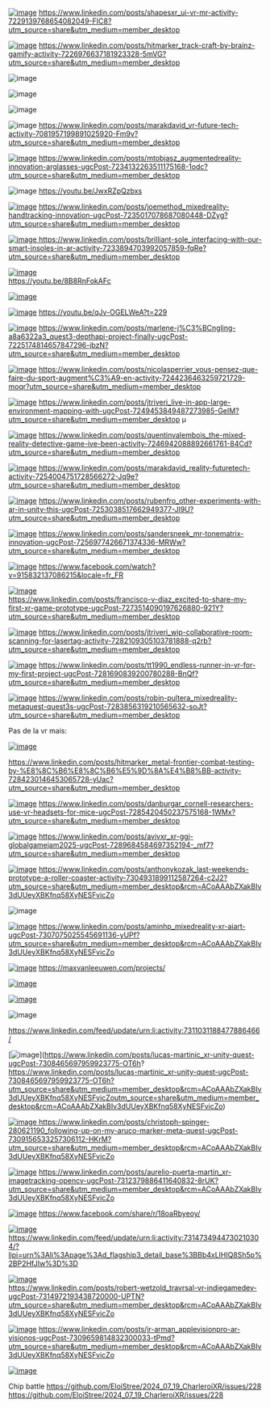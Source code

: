 [![image](https://github.com/user-attachments/assets/46e05744-1144-4b72-a633-122059438f5f)](https://www.linkedin.com/posts/shapesxr_ui-vr-mr-activity-7229139768654082049-FIC8?utm_source=share&utm_medium=member_desktop)
https://www.linkedin.com/posts/shapesxr_ui-vr-mr-activity-7229139768654082049-FIC8?utm_source=share&utm_medium=member_desktop

[![image](https://github.com/user-attachments/assets/72fd18ac-0111-4068-b7a1-6d4051201620)](https://www.linkedin.com/posts/hitmarker_track-craft-by-brainz-gamify-activity-7226976637181923328-5mVG?utm_source=share&utm_medium=member_desktop)
https://www.linkedin.com/posts/hitmarker_track-craft-by-brainz-gamify-activity-7226976637181923328-5mVG?utm_source=share&utm_medium=member_desktop

![image](https://github.com/EloiStree/2024_07_03_HelloMonsXR/assets/20149493/c7ee0740-9041-4b3f-ab32-cf3f58c244f8)

![image](https://github.com/EloiStree/2024_07_03_HelloMonsXR/assets/20149493/d95fb58b-1dec-4217-8c0e-db8d0dcf540c)

![image](https://github.com/EloiStree/2024_07_03_HelloMonsXR/assets/20149493/4c301a87-a86c-490b-a543-8ef5d6de9833)


![image](https://github.com/EloiStree/2024_07_03_HelloMonsXR/assets/20149493/7b18af45-6d70-4f8a-9327-465db31f01a3)
https://www.linkedin.com/posts/marakdavid_vr-future-tech-activity-7081957199891025920-Fm9v?utm_source=share&utm_medium=member_desktop


[![image](https://github.com/user-attachments/assets/7b15f976-b013-4407-bbb6-9ef050b9f643)](https://www.linkedin.com/posts/mtobjasz_augmentedreality-innovation-arglasses-ugcPost-7234132263511175168-1odc?utm_source=share&utm_medium=member_desktop)
https://www.linkedin.com/posts/mtobjasz_augmentedreality-innovation-arglasses-ugcPost-7234132263511175168-1odc?utm_source=share&utm_medium=member_desktop




![image](https://github.com/EloiStree/2024_07_03_HelloMonsXR/assets/20149493/e5c82f95-56ba-44ef-a304-daa6409f0bdd)
https://youtu.be/JwxRZpQzbxs



[![image](https://github.com/user-attachments/assets/8b11d4a6-bc30-41d9-8184-cc4c5fb5b3f3)](https://www.linkedin.com/posts/joemethod_mixedreality-handtracking-innovation-ugcPost-7235017078687080448-DZyg?utm_source=share&utm_medium=member_desktop)
https://www.linkedin.com/posts/joemethod_mixedreality-handtracking-innovation-ugcPost-7235017078687080448-DZyg?utm_source=share&utm_medium=member_desktop

[![image](https://github.com/user-attachments/assets/015c9a04-e010-42ba-8aac-ce8b8b8bd501)
](https://www.linkedin.com/posts/brilliant-sole_interfacing-with-our-smart-insoles-in-ar-activity-7233894703992057859-fqRe?utm_source=share&utm_medium=member_desktop)
https://www.linkedin.com/posts/brilliant-sole_interfacing-with-our-smart-insoles-in-ar-activity-7233894703992057859-fqRe?utm_source=share&utm_medium=member_desktop


[![image](https://github.com/user-attachments/assets/e1d90131-bb61-4ceb-8898-642535bdbcc4)](https://youtu.be/8B8RnFokAFc)  
https://youtu.be/8B8RnFokAFc  

[![image](https://github.com/user-attachments/assets/ba0e664e-f792-464c-9b7f-01b283a9fdf4)](https://www.linkedin.com/posts/wim-reygaert-a40547142_we-asked-german-artist-bond-truluv-to-try-activity-7236091374507364352-_tZu?utm_source=share&utm_medium=member_desktop)



[![image](https://github.com/user-attachments/assets/6c5be879-3cc1-4f03-9c7a-732ac8641625)](https://youtu.be/qJv-OGELWeA?t=229)
https://youtu.be/qJv-OGELWeA?t=229


[![image](https://github.com/user-attachments/assets/00e34cf4-1d57-4ab3-96d9-bcada12dc23e)](https://www.linkedin.com/posts/marlene-j%C3%BCngling-a8a6322a3_quest3-depthapi-project-finally-ugcPost-7225174814657847296-jbzN?utm_source=share&utm_medium=member_desktop)
https://www.linkedin.com/posts/marlene-j%C3%BCngling-a8a6322a3_quest3-depthapi-project-finally-ugcPost-7225174814657847296-jbzN?utm_source=share&utm_medium=member_desktop


[![image](https://github.com/user-attachments/assets/5bc9d51c-5fdf-4463-b817-c6e3b87b7989)](https://www.linkedin.com/posts/nicolasperrier_vous-pensez-que-faire-du-sport-augment%C3%A9-en-activity-7244236463259721729-moqr?utm_source=share&utm_medium=member_desktop)
https://www.linkedin.com/posts/nicolasperrier_vous-pensez-que-faire-du-sport-augment%C3%A9-en-activity-7244236463259721729-moqr?utm_source=share&utm_medium=member_desktop



[![image](https://github.com/user-attachments/assets/2403d64f-77d0-474e-a452-b07cb84e700e)](https://www.linkedin.com/posts/jtriveri_live-in-app-large-environment-mapping-with-ugcPost-7249453849487273985-GeIM?utm_source=share&utm_medium=member_desktop)
https://www.linkedin.com/posts/jtriveri_live-in-app-large-environment-mapping-with-ugcPost-7249453849487273985-GeIM?utm_source=share&utm_medium=member_desktop
µ



[![image](https://github.com/user-attachments/assets/a6695d63-ff78-4a5f-b9a1-74d81b9816ef)](https://www.linkedin.com/posts/quentinvalembois_the-mixed-reality-detective-game-ive-been-activity-7246942088892661761-84Cd?utm_source=share&utm_medium=member_desktop)
https://www.linkedin.com/posts/quentinvalembois_the-mixed-reality-detective-game-ive-been-activity-7246942088892661761-84Cd?utm_source=share&utm_medium=member_desktop


[![image](https://github.com/user-attachments/assets/195912ae-67fe-4846-b2dd-21e38fcf6675)](https://www.linkedin.com/posts/marakdavid_reality-futuretech-activity-7254004751728566272-Jq9e?utm_source=share&utm_medium=member_desktop)
https://www.linkedin.com/posts/marakdavid_reality-futuretech-activity-7254004751728566272-Jq9e?utm_source=share&utm_medium=member_desktop



[![image](https://github.com/user-attachments/assets/5eb99182-0eec-4c22-85ba-ca65113e7f51)](https://www.linkedin.com/posts/rubenfro_other-experiments-with-ar-in-unity-this-ugcPost-7253038517662949377-Jl9U?utm_source=share&utm_medium=member_desktop)
https://www.linkedin.com/posts/rubenfro_other-experiments-with-ar-in-unity-this-ugcPost-7253038517662949377-Jl9U?utm_source=share&utm_medium=member_desktop


[![image](https://github.com/user-attachments/assets/c8e5883f-b7f7-4783-a5ef-a272106c84c1)](https://www.linkedin.com/posts/sandersneek_mr-tonematrix-innovation-ugcPost-7256977426671374336-MRWw?utm_source=share&utm_medium=member_desktop)
https://www.linkedin.com/posts/sandersneek_mr-tonematrix-innovation-ugcPost-7256977426671374336-MRWw?utm_source=share&utm_medium=member_desktop


[![image](https://github.com/user-attachments/assets/ae25ff4b-7b24-4f5d-8d68-52418b918e09)](https://www.facebook.com/watch?v=915832137086215&locale=fr_FR)
https://www.facebook.com/watch?v=915832137086215&locale=fr_FR


[![image](https://github.com/user-attachments/assets/deeecd59-e8b8-4270-9929-37c20bee4249)](https://www.linkedin.com/posts/francisco-v-diaz_excited-to-share-my-first-xr-game-prototype-ugcPost-7273514090197626880-921Y?utm_source=share&utm_medium=member_desktop)   
https://www.linkedin.com/posts/francisco-v-diaz_excited-to-share-my-first-xr-game-prototype-ugcPost-7273514090197626880-921Y?utm_source=share&utm_medium=member_desktop  


[![image](https://github.com/user-attachments/assets/ef6bae58-66db-41f3-8794-5e7b3ef31b9a)](https://www.linkedin.com/posts/jtriveri_wip-collaborative-room-scanning-for-lasertag-activity-7282109305103781888-q2rb?utm_source=share&utm_medium=member_desktop)
https://www.linkedin.com/posts/jtriveri_wip-collaborative-room-scanning-for-lasertag-activity-7282109305103781888-q2rb?utm_source=share&utm_medium=member_desktop



[![image](https://github.com/user-attachments/assets/59cbc5a6-d8e1-41c3-88ef-14f48bda8ddc)](https://www.linkedin.com/posts/tt1990_endless-runner-in-vr-for-my-first-project-ugcPost-7281690839200780288-BnQf?utm_source=share&utm_medium=member_desktop)
https://www.linkedin.com/posts/tt1990_endless-runner-in-vr-for-my-first-project-ugcPost-7281690839200780288-BnQf?utm_source=share&utm_medium=member_desktop


[![image](https://github.com/user-attachments/assets/5ace28df-19c4-4d03-bae7-c80632a7d419)](https://www.linkedin.com/posts/robin-pultera_mixedreality-metaquest-quest3s-ugcPost-7283856319210565632-soJt?utm_source=share&utm_medium=member_desktop)
https://www.linkedin.com/posts/robin-pultera_mixedreality-metaquest-quest3s-ugcPost-7283856319210565632-soJt?utm_source=share&utm_medium=member_desktop





Pas de la vr mais:


[![image](https://github.com/user-attachments/assets/097d9ec1-9a7e-4b24-baa6-cc64cc832b7f)](https://www.linkedin.com/posts/hitmarker_metal-frontier-combat-testing-by-%E8%8C%B6%E8%8C%B6%E5%9D%8A%E4%B8%BB-activity-7284230146453065728-yUac?utm_source=share&utm_medium=member_desktop)

https://www.linkedin.com/posts/hitmarker_metal-frontier-combat-testing-by-%E8%8C%B6%E8%8C%B6%E5%9D%8A%E4%B8%BB-activity-7284230146453065728-yUac?utm_source=share&utm_medium=member_desktop




[![image](https://github.com/user-attachments/assets/0759125c-f5da-41f4-85a3-c291ee286db7)](https://www.linkedin.com/posts/danburgar_cornell-researchers-use-vr-headsets-for-mice-ugcPost-7285420450237575168-1WMx?utm_source=share&utm_medium=member_desktop)
https://www.linkedin.com/posts/danburgar_cornell-researchers-use-vr-headsets-for-mice-ugcPost-7285420450237575168-1WMx?utm_source=share&utm_medium=member_desktop


[![image](https://github.com/user-attachments/assets/b3530d1f-69b8-4a39-ab9b-6ebe3e5cf514)](https://www.linkedin.com/posts/avivxr_xr-ggj-globalgamejam2025-ugcPost-7289684584697352194-_mf7?utm_source=share&utm_medium=member_desktop)
https://www.linkedin.com/posts/avivxr_xr-ggj-globalgamejam2025-ugcPost-7289684584697352194-_mf7?utm_source=share&utm_medium=member_desktop




[![image](https://github.com/user-attachments/assets/ba1bb113-4e28-48aa-8a55-3fe01ad90a2a)](https://www.linkedin.com/posts/anthonykozak_last-weekends-prototype-a-roller-coaster-activity-7304931899112587264-c2J2?utm_source=share&utm_medium=member_desktop&rcm=ACoAAAbZXakBIv3dUUeyXBKfnq58XyNESFvicZo)
https://www.linkedin.com/posts/anthonykozak_last-weekends-prototype-a-roller-coaster-activity-7304931899112587264-c2J2?utm_source=share&utm_medium=member_desktop&rcm=ACoAAAbZXakBIv3dUUeyXBKfnq58XyNESFvicZo


![image](https://github.com/user-attachments/assets/f9265f0b-6f39-44ec-b134-3ebf63c2e990)



[![image](https://github.com/user-attachments/assets/e2c14661-4544-47ec-b570-6d9782f6f749)](https://www.linkedin.com/posts/aminhp_mixedreality-xr-aiart-ugcPost-7307075025545691136-yUPf?utm_source=share&utm_medium=member_desktop&rcm=ACoAAAbZXakBIv3dUUeyXBKfnq58XyNESFvicZo)
https://www.linkedin.com/posts/aminhp_mixedreality-xr-aiart-ugcPost-7307075025545691136-yUPf?utm_source=share&utm_medium=member_desktop&rcm=ACoAAAbZXakBIv3dUUeyXBKfnq58XyNESFvicZo


[![image](https://github.com/user-attachments/assets/193c304c-04a1-4cbd-b9ea-42be22c2774d)](https://maxvanleeuwen.com/projects/)
https://maxvanleeuwen.com/projects/




[![image](https://github.com/user-attachments/assets/42667eae-8fcb-4cf5-94cc-ce976af2d488)](https://www.linkedin.com/posts/huguesbruyere_mr-ai-passthrough-ugcPost-7309329395419107328-KkJN?utm_source=share&utm_medium=member_desktop&rcm=ACoAAAbZXakBIv3dUUeyXBKfnq58XyNESFvicZo)


[![image](https://github.com/user-attachments/assets/6cd44732-c94b-4486-a557-ca31c0d088cb)](https://www.linkedin.com/feed/update/urn:li:activity:7311031188477886466/)



![image](https://github.com/user-attachments/assets/4269c29e-7a97-4d04-9810-9768675e4caf)

https://www.linkedin.com/feed/update/urn:li:activity:7311031188477886466/



[![image](https://github.com/user-attachments/assets/cf3acc61-97b2-4f71-8892-7d1520a11a4c)](https://www.linkedin.com/posts/lucas-martinic_xr-unity-quest-ugcPost-7308465697959923775-OT6h?
https://www.linkedin.com/posts/lucas-martinic_xr-unity-quest-ugcPost-7308465697959923775-OT6h?utm_source=share&utm_medium=member_desktop&rcm=ACoAAAbZXakBIv3dUUeyXBKfnq58XyNESFvicZoutm_source=share&utm_medium=member_desktop&rcm=ACoAAAbZXakBIv3dUUeyXBKfnq58XyNESFvicZo)


[![image](https://github.com/user-attachments/assets/adbcda65-2e19-40bc-b92a-c2b42fcf7061)
](https://www.linkedin.com/posts/christoph-spinger-280621190_following-up-on-my-aruco-marker-meta-quest-ugcPost-7309156533257306112-HKrM?utm_source=share&utm_medium=member_desktop&rcm=ACoAAAbZXakBIv3dUUeyXBKfnq58XyNESFvicZo)
https://www.linkedin.com/posts/christoph-spinger-280621190_following-up-on-my-aruco-marker-meta-quest-ugcPost-7309156533257306112-HKrM?utm_source=share&utm_medium=member_desktop&rcm=ACoAAAbZXakBIv3dUUeyXBKfnq58XyNESFvicZo


[![image](https://github.com/user-attachments/assets/cd6c1558-afa6-4a86-9442-868aea9611b5)](https://www.linkedin.com/posts/aurelio-puerta-martin_xr-imagetracking-opencv-ugcPost-7312379886411640832-8rUK?utm_source=share&utm_medium=member_desktop&rcm=ACoAAAbZXakBIv3dUUeyXBKfnq58XyNESFvicZo)
https://www.linkedin.com/posts/aurelio-puerta-martin_xr-imagetracking-opencv-ugcPost-7312379886411640832-8rUK?utm_source=share&utm_medium=member_desktop&rcm=ACoAAAbZXakBIv3dUUeyXBKfnq58XyNESFvicZo


[![image](https://github.com/user-attachments/assets/ac5742b0-0d1c-4880-ae09-df024c78e3ce)](https://www.facebook.com/share/r/18oaRbyeoy/)
https://www.facebook.com/share/r/18oaRbyeoy/


[![image](https://github.com/user-attachments/assets/6bec90ac-8f1c-4453-87f8-7f7aef235880)](https://www.linkedin.com/feed/update/urn:li:activity:7314734944730210304/?lipi=urn%3Ali%3Apage%3Ad_flagship3_detail_base%3BBb4xLlHIQ8Sh5p%2BP2HfJIw%3D%3D)
https://www.linkedin.com/feed/update/urn:li:activity:7314734944730210304/?lipi=urn%3Ali%3Apage%3Ad_flagship3_detail_base%3BBb4xLlHIQ8Sh5p%2BP2HfJIw%3D%3D



[![image](https://github.com/user-attachments/assets/222b2523-3106-472c-935d-dd19deb56555)](https://www.linkedin.com/posts/robert-wetzold_travrsal-vr-indiegamedev-ugcPost-7314972193438720000-UPTN?utm_source=share&utm_medium=member_desktop&rcm=ACoAAAbZXakBIv3dUUeyXBKfnq58XyNESFvicZo)  
https://www.linkedin.com/posts/robert-wetzold_travrsal-vr-indiegamedev-ugcPost-7314972193438720000-UPTN?utm_source=share&utm_medium=member_desktop&rcm=ACoAAAbZXakBIv3dUUeyXBKfnq58XyNESFvicZo



[![image](https://github.com/user-attachments/assets/35f63cd4-886f-4d58-bdf6-0448582ec1ba)](https://www.linkedin.com/posts/jr-arman_applevisionpro-ar-visionos-ugcPost-7309659814832300033-tPmd?utm_source=share&utm_medium=member_desktop&rcm=ACoAAAbZXakBIv3dUUeyXBKfnq58XyNESFvicZo)
https://www.linkedin.com/posts/jr-arman_applevisionpro-ar-visionos-ugcPost-7309659814832300033-tPmd?utm_source=share&utm_medium=member_desktop&rcm=ACoAAAbZXakBIv3dUUeyXBKfnq58XyNESFvicZo

[![image](https://github.com/user-attachments/assets/a08b460a-a2e1-4802-8e93-7f4bd52a0e27)](https://www.linkedin.com/posts/shrofftejas_xr-metaquest-handtracking-activity-7318693783389237248-zV0D?utm_source=share&utm_medium=member_desktop&rcm=ACoAAAbZXakBIv3dUUeyXBKfnq58XyNESFvicZo)



Chip battle
https://github.com/EloiStree/2024_07_19_CharleroiXR/issues/228
https://github.com/EloiStree/2024_07_19_CharleroiXR/issues/228
